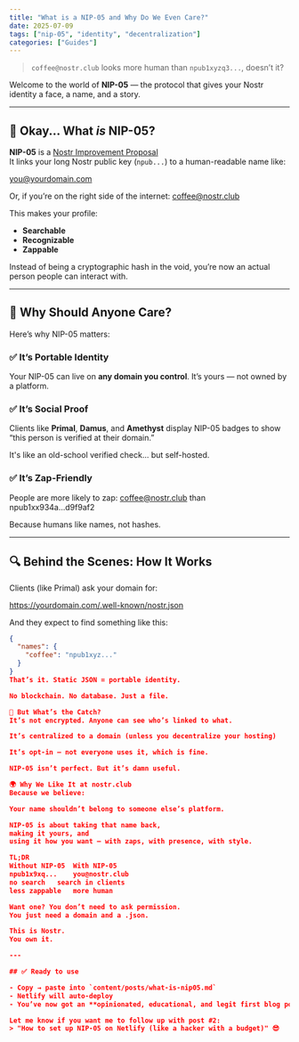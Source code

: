 ```yaml
---
title: "What is a NIP-05 and Why Do We Even Care?"
date: 2025-07-09
tags: ["nip-05", "identity", "decentralization"]
categories: ["Guides"]
---
```


> `coffee@nostr.club` looks more human than `npub1xyzq3...`, doesn’t it?

Welcome to the world of **NIP-05** — the protocol that gives your Nostr identity a face, a name, and a story.

---

## 🧠 Okay... What *is* NIP-05?

**NIP-05** is a [Nostr Improvement Proposal](https://github.com/nostr-protocol/nips/blob/master/05.md)  
It links your long Nostr public key (`npub...`) to a human-readable name like:

you@yourdomain.com


Or, if you’re on the right side of the internet:
coffee@nostr.club


This makes your profile:

- **Searchable**
- **Recognizable**
- **Zappable**

Instead of being a cryptographic hash in the void, you’re now an actual person people can interact with.

---

## 🤔 Why Should Anyone Care?

Here’s why NIP-05 matters:

### ✅ It’s Portable Identity
Your NIP-05 can live on **any domain you control**. It’s yours — not owned by a platform.

### ✅ It’s Social Proof
Clients like **Primal**, **Damus**, and **Amethyst** display NIP-05 badges to show “this person is verified at their domain.”

It's like an old-school verified check... but self-hosted.

### ✅ It’s Zap-Friendly
People are more likely to zap:
coffee@nostr.club
than
npub1xx934a...d9f9af2

Because humans like names, not hashes.

---

## 🔍 Behind the Scenes: How It Works

Clients (like Primal) ask your domain for:

https://yourdomain.com/.well-known/nostr.json

And they expect to find something like this:

```json
{
  "names": {
    "coffee": "npub1xyz..."
  }
}
That’s it. Static JSON = portable identity.

No blockchain. No database. Just a file.

🧠 But What’s the Catch?
It’s not encrypted. Anyone can see who’s linked to what.

It’s centralized to a domain (unless you decentralize your hosting)

It’s opt-in — not everyone uses it, which is fine.

NIP-05 isn’t perfect. But it’s damn useful.

🌍 Why We Like It at nostr.club
Because we believe:

Your name shouldn’t belong to someone else’s platform.

NIP-05 is about taking that name back,
making it yours, and
using it how you want — with zaps, with presence, with style.

TL;DR
Without NIP-05	With NIP-05
npub1x9xq...	you@nostr.club
no search	search in clients
less zappable	more human

Want one? You don’t need to ask permission.
You just need a domain and a .json.

This is Nostr.
You own it.

---

## ✅ Ready to use

- Copy → paste into `content/posts/what-is-nip05.md`
- Netlify will auto-deploy
- You’ve now got an **opinionated, educational, and legit first blog post**

Let me know if you want me to follow up with post #2:
> "How to set up NIP-05 on Netlify (like a hacker with a budget)" 😎
